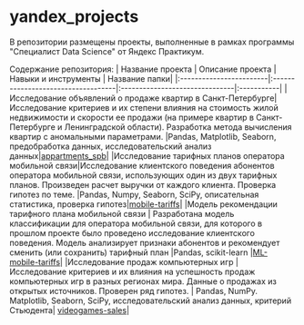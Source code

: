 # yandex_projects
В репозитории размещены проекты, выполненные в рамках программы "Специалист Data Science" от Яндекс Практикум. 

Содержание репозитория:
|     Название проекта    |          Описание проекта          |   Навыки и инструменты  | Название папки|
|:------------------------|:-----------------------------------|:-------------------------------|:-----------|
|Исследование объявлений о продаже квартир в Санкт-Петербурге|Исследование критериев и их степени влияния на стоимость жилой недвижимости и скорости ее продажи (на примере квартир в Санкт-Петербурге и Ленинградской области). Разработка метода вычисления квартир с аномальными параметрами. |Pandas, Matplotlib, Seaborn, предобработка данных, исследовательский анализ данных|[appartments_spb](https://github.com/AnnaTarassyuk/yandex_projects/tree/main/appartments_spb)|
|Исследование тарифных планов оператора мобильной связи|Исследование клиентского поведения абонентов оператора мобильной связи, использующих один из двух тарифных планов. Произведен расчет выручки от каждого клиента. Проверка гипотез по теме. |Pandas, Numpy, Seaborn, SciPy, описательная статистика, проверка гипотез|[mobile-tariffs](https://github.com/AnnaTarassyuk/yandex_projects/tree/main/mobile-tariffs)|
|Модель рекомендации тарифного плана мобильной связи | Разработана модель классификации для оператора мобильной связи, для которого в прошлом проекте было проведено исследование клиентского поведения. Модель анализирует признаки абонентов и рекомендует сменить (или сохранить) тарифный план |Pandas, scikit-learn |[ML-mobile-tariffs](https://github.com/AnnaTarassyuk/yandex_projects/blob/main/ML-mobile-tariffs/ML-mobile-tariffs.ipynb)| 
|Исследование продаж компьютерных игр | Исследование критериев и их влияния на успешность продаж компьютерных игр в разных регионах мира. Данные о продажах из открытых источников. Проверен ряд гипотез. | Pandas, NumPy. Matplotlib, Seaborn, SciPy, исследовательский анализ данных, критерий Стьюдента| [videogames-sales]()|
